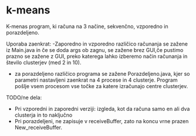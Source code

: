 # k-means
K-menas program, ki računa na 3 načine, sekvenčno, vzporedno in porazdeljeno.

Uporaba zaenkrat:
-Zaporedno in vzporedno različico računanja se zažene iz Main.java in če se doda args ob zagnu, se zažene brez GUI,če pustimo prazno se zažene z GUI, preko katerega lahko izberemo način računanja in število clusterjev (med 2 in 10).
- za porazdeljeno različico programa se zažene Porazdeljeno.java, kjer so parametri nastavljeni zaenkrat na 4 procese in 4 clusterje. Program pošlje vsem procesom vse točke za katere izračunajo centre clusterjev.

TODO/ne dela:
- Pri vzporedni in zaporedni verziji: izgleda, kot da računa samo en ali dva clusterja in to naključno
- Pri porazdeljeni, ne zapisuje v receiveBuffer, zato na koncu vrne prazen New_receiveBuffer.
